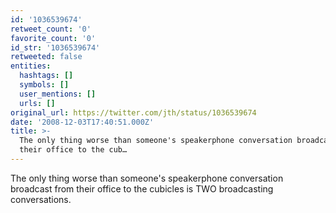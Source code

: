 ```yaml
---
id: '1036539674'
retweet_count: '0'
favorite_count: '0'
id_str: '1036539674'
retweeted: false
entities:
  hashtags: []
  symbols: []
  user_mentions: []
  urls: []
original_url: https://twitter.com/jth/status/1036539674
date: '2008-12-03T17:40:51.000Z'
title: >-
  The only thing worse than someone's speakerphone conversation broadcast from
  their office to the cub…
---
```


The only thing worse than someone's speakerphone conversation broadcast from their office to the cubicles is TWO broadcasting conversations.